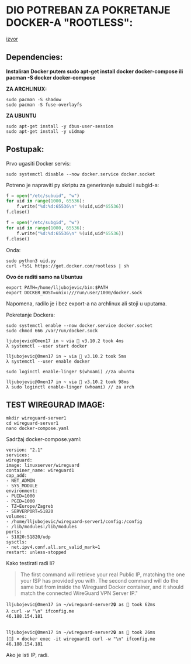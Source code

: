 # DIO POTREBAN ZA POKRETANJE DOCKER-A "ROOTLESS":
[izvor](https://docs.docker.com/engine/security/rootless/)

## Dependencies:
**Instaliran Docker putem sudo apt-get install docker docker-compose ili pacman -S docker docker-compose**

**ZA ARCHLINUX:**
```shell
sudo pacman -S shadow
sudo pacman -S fuse-overlayfs
```

**ZA UBUNTU**
```shell
sudo apt-get install -y dbus-user-session
sudo apt-get install -y uidmap
```

## Postupak:
Prvo ugasiti Docker servis:
```shell
sudo systemctl disable --now docker.service docker.socket
```

Potreno je napraviti py skriptu za generiranje subuid i subgid-a:
```python
f = open("/etc/subuid", "w")
for uid in range(1000, 65536):
    f.write("%d:%d:65536\n" %(uid,uid*65536))
f.close()

f = open("/etc/subgid", "w")
for uid in range(1000, 65536):
    f.write("%d:%d:65536\n" %(uid,uid*65536))
f.close()
```

Onda:
```
sudo python3 uid.py
curl -fsSL https://get.docker.com/rootless | sh
```

**Ovo će raditi samo na Ubuntuu**
```
export PATH=/home/lljubojevic/bin:$PATH
export DOCKER_HOST=unix:///run/user/1000/docker.sock
```
Napomena, radilo je i bez export-a na archlinux ali stoji u uputama.

Pokretanje Dockera:
```shell
sudo systemctl enable --now docker.service docker.socket
sudo chmod 666 /var/run/docker.sock

ljubojevic@Omen17 in ~ via  v3.10.2 took 4ms
λ systemctl --user start docker

lljubojevic@Omen17 in ~ via  v3.10.2 took 5ms
λ systemctl --user enable docker

sudo loginctl enable-linger $(whoami) //za ubuntu

lljubojevic@Omen17 in ~ via  v3.10.2 took 98ms
λ sudo loginctl enable-linger (whoami) // za arch
```

## TEST WIREGURAD IMAGE:
```
mkdir wireguard-server1
cd wireguard-server1
nano docker-compose.yaml
```

Sadržaj docker-compose.yaml:
```
version: "2.1"
services:
wireguard:
image: linuxserver/wireguard
container_name: wireguard1
cap_add:
- NET_ADMIN
- SYS_MODULE
environment:
- PUID=1000
- PGID=1000
- TZ=Europe/Zagreb
- SERVERPORT=51820
volumes:
- /home/lljubojevic/wireguard-server1/config:/config
- /lib/modules:/lib/modules
ports:
- 51820:51820/udp
sysctls:
- net.ipv4.conf.all.src_valid_mark=1
restart: unless-stopped
```

Kako testirati radi li?
>The first command will retrieve your real Public IP, matching the one your ISP has provided you with.
The second command will do the same but from inside the Wireguard Docker container, and it should match the connected WireGuard VPN Server IP."

```shell
lljubojevic@Omen17 in ~/wireguard-server2🔒 as 🧙 took 62ms
λ curl -w "\n" ifconfig.me
46.188.154.181


lljubojevic@Omen17 in ~/wireguard-server2🔒 as 🧙 took 26ms
[🔴] × docker exec -it wireguard1 curl -w "\n" ifconfig.me
46.188.154.181
```
Ako je isti IP, radi.